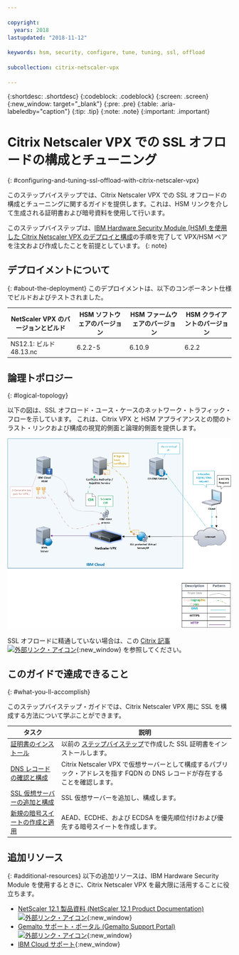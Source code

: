 ```yaml
---

copyright:
  years: 2018
lastupdated: "2018-11-12"

keywords: hsm, security, configure, tune, tuning, ssl, offload

subcollection: citrix-netscaler-vpx

---
```


{:shortdesc: .shortdesc}
{:codeblock: .codeblock}
{:screen: .screen}
{:new_window: target="_blank"}
{:pre: .pre}
{:table: .aria-labeledby="caption"}
{:tip: .tip}
{:note: .note}
{:important: .important}

# Citrix Netscaler VPX での SSL オフロードの構成とチューニング
{: #configuring-and-tuning-ssl-offload-with-citrix-netscaler-vpx}

このステップバイステップでは、Citrix Netscaler VPX での SSL オフロードの構成とチューニングに関するガイドを提供します。これは、HSM リンクを介して生成される証明書および暗号資料を使用して行います。

このステップバイステップは、[IBM Hardware Security Module (HSM) を使用した Citrix Netscaler VPX のデプロイと構成](/docs/infrastructure/citrix-netscaler-vpx?topic=citrix-netscaler-vpx-deploying-and-configuring-the-ibm-hardware-security-module-hsm-with-citrix-netscaler-vpx)の手順を完了して VPX/HSM ペアを注文および作成したことを前提としています。
{: note}

## デプロイメントについて
{: #about-the-deployment}
このデプロイメントは、以下のコンポーネント仕様でビルドおよびテストされました。

| NetScaler VPX のバージョンとビルド	| HSM ソフトウェアのバージョン | HSM ファームウェアのバージョン | HSM クライアントのバージョン |
| ------------- | ------------- | ------------- | ------------- |
| NS12.1: ビルド 48.13.nc | 6.2.2-5 | 6.10.9 | 6.2.2 |


## 論理トポロジー
{: #logical-topology}

以下の図は、SSL オフロード・ユース・ケースのネットワーク・トラフィック・フローを示しています。 これは、Citrix VPX と HSM アプライアンスとの間のトラスト・リンクおよび構成の視覚的側面と論理的側面を提供します。

<img src="images/network-flows-logical-topology.jpg" alt="図面" style="width: 700px;"/>

SSL オフロードに精通していない場合は、この [Citrix 記事 ![外部リンク・アイコン](../../icons/launch-glyph.svg "外部リンク・アイコン")](https://docs.citrix.com/en-us/netscaler/12-1/ssl.html){:new_window} を参照してください。

## このガイドで達成できること
{: #what-you-ll-accomplish}

このステップバイステップ・ガイドでは、Citrix Netscaler VPX 用に SSL を構成する方法について学ぶことができます。

タスク  | 説明
------------- | -------------
[証明書のインストール](/docs/infrastructure/citrix-netscaler-vpx?topic=citrix-netscaler-vpx-install-your-ssl-certificate) | 以前の [ステップバイステップ](/docs/infrastructure/citrix-netscaler-vpx?topic=citrix-netscaler-vpx-deploying-and-configuring-the-ibm-hardware-security-module-hsm-with-citrix-netscaler-vpx)で作成した SSL 証明書をインストールします。
[DNS レコードの確認と構成](/docs/infrastructure/citrix-netscaler-vpx?topic=citrix-netscaler-vpx-check-and-configure-the-dns-record) | Citrix Netscaler VPX で仮想サーバーとして構成するパブリック・アドレスを指す FQDN の DNS レコードが存在することを確認します。
[SSL 仮想サーバーの追加と構成](/docs/infrastructure/citrix-netscaler-vpx?topic=citrix-netscaler-vpx-add-and-configure-the-ssl-virtual-server) | SSL 仮想サーバーを追加し、構成します。
[新規の暗号スイートの作成と適用](/docs/infrastructure/citrix-netscaler-vpx?topic=citrix-netscaler-vpx-create-and-apply-a-new-cipher-suite) | AEAD、ECDHE、および ECDSA を優先順位付けおよび優先する暗号スイートを作成します。

## 追加リソース
{: #additional-resources}
以下の追加リソースは、IBM Hardware Security Module を使用するときに、Citrix Netscaler VPX を最大限に活用することに役立ちます。

* [NetScaler 12.1 製品資料 (NetScaler 12.1 Product Documentation) ![外部リンク・アイコン](../../icons/launch-glyph.svg "外部リンク・アイコン")](https://docs.citrix.com/en-us/netscaler/12-1/){:new_window}
* [Gemalto サポート・ポータル (Gemalto Support Portal) ![外部リンク・アイコン](../../icons/launch-glyph.svg "外部リンク・アイコン")](https://supportportal.gemalto.com/csm?id=csm_index){:new_window}
* [IBM Cloud サポート](/docs/get-support?topic=get-support-using-avatar){:new_window}

